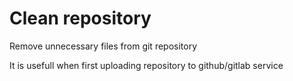 # Clean repository

Remove unnecessary files from git repository

It is usefull when first uploading repository to github/gitlab service

